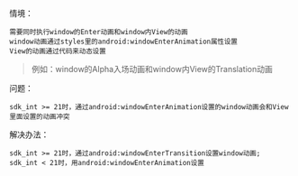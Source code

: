 情境：

```
需要同时执行window的Enter动画和window内View的动画
window动画通过styles里的android:windowEnterAnimation属性设置
View的动画通过代码来动态设置
```
> 例如：window的Alpha入场动画和window内View的Translation动画

问题：

```
sdk_int >= 21时，通过android:windowEnterAnimation设置的window动画会和View里面设置的动画冲突
```

解决办法：

```
sdk_int >= 21时，通过android:windowEnterTransition设置window动画;
sdk_int < 21时，用android:windowEnterAnimation设置
```